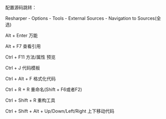 配置源码跳转：

Resharper - Options - Tools - External Sources - Navigation to Sources(全选)

Alt + Enter		万能

Alt + F7			查看引用

Ctrl + F11		方法/属性 预览

Ctrl + J			代码模板

Ctrl + Alt + F 		格式化代码

Ctrl + R + R		重命名(Shift + F6或者F2)

Ctrl + Shift + R 	重构工具

Ctrl + Shift + Alt + Up/Down/Left/Right	上下移动代码